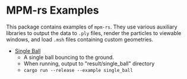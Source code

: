 # MPM-rs Examples

This package contains examples of `mpm-rs`. They use various auxiliary libraries to output the data to `.ply` files, render the particles to viewable windows, and load `.msh` files containing custom geometries.

- [Single Ball](examples/single_ball.rs)
  - A single ball bouncing to the ground.
  - When running, output to "result/single_ball" directory
  - `cargo run --release --example single_ball`
